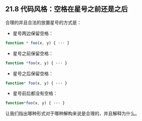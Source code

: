 ## 21.8 代码风格：空格在星号之前还是之后

合理的并且合法的放置星号的方式是：

* 星号两边保留空格：

```js
function * foo(x, y) { ··· }
```

* 星号之前保留空格：

```js
function *foo(x, y) { ··· }
```

* 星号之后保留空格：

```js
function* foo(x, y) { ··· }
```

* 星号前后都没有空格：

```js
function*foo(x, y) { ··· }
```

让我们指出哪种形式对于哪种解构来说是合理的，并且解释为什么。


